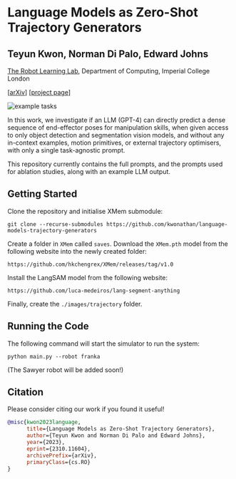 # Language Models as Zero-Shot Trajectory Generators

## Teyun Kwon, Norman Di Palo, Edward Johns

[The Robot Learning Lab](https://www.robot-learning.uk/), Department of Computing, Imperial College London

[[arXiv](https://arxiv.org/abs/2310.11604)] [[project page](https://www.robot-learning.uk/language-models-trajectory-generators)]

![example tasks](./assets/tasks.png)

In this work, we investigate if an LLM (GPT-4) can directly predict a dense sequence of end-effector poses for manipulation skills, when given access to only object detection and segmentation vision models, and without any in-context examples, motion primitives, or external trajectory optimisers, with only a single task-agnostic prompt.

This repository currently contains the full prompts, and the prompts used for ablation studies, along with an example LLM output.

## Getting Started

Clone the repository and initialise XMem submodule:
```
git clone --recurse-submodules https://github.com/kwonathan/language-models-trajectory-generators
```

Create a folder in `XMem` called `saves`. Download the `XMem.pth` model from the following website into the newly created folder:
```
https://github.com/hkchengrex/XMem/releases/tag/v1.0
```

Install the LangSAM model from the following website:
```
https://github.com/luca-medeiros/lang-segment-anything
```

Finally, create the `./images/trajectory` folder.

## Running the Code

The following command will start the simulator to run the system:
```
python main.py --robot franka
```
(The Sawyer robot will be added soon!)

## Citation

Please consider citing our work if you found it useful!
```bibtex
@misc{kwon2023language,
      title={Language Models as Zero-Shot Trajectory Generators}, 
      author={Teyun Kwon and Norman Di Palo and Edward Johns},
      year={2023},
      eprint={2310.11604},
      archivePrefix={arXiv},
      primaryClass={cs.RO}
}
```
